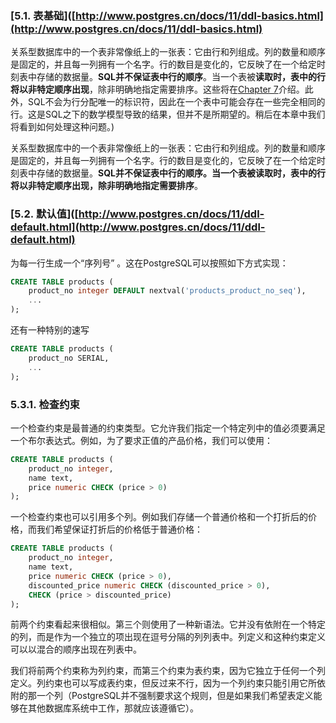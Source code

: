 ### [5.1. 表基础]([http://www.postgres.cn/docs/11/ddl-basics.html](http://www.postgres.cn/docs/11/ddl-basics.html)



关系型数据库中的一个表非常像纸上的一张表：它由行和列组成。列的数量和顺序是固定的，并且每一列拥有一个名字。行的数目是变化的，它反映了在一个给定时刻表中存储的数据量。**SQL并不保证表中行的顺序**。当一个表被**读取时，表中的行将以非特定顺序出现**，除非明确地指定需要排序。这些将在[Chapter 7](http://www.postgres.cn/docs/11/queries.html "Chapter 7. 查询")介绍。此外，SQL不会为行分配唯一的标识符，因此在一个表中可能会存在一些完全相同的行。这是SQL之下的数学模型导致的结果，但并不是所期望的。稍后在本章中我们将看到如何处理这种问题。)

关系型数据库中的一个表非常像纸上的一张表：它由行和列组成。列的数量和顺序是固定的，并且每一列拥有一个名字。行的数目是变化的，它反映了在一个给定时刻表中存储的数据量。**SQL并不保证表中行的顺序。当一个表被读取时，表中的行将以非特定顺序出现，除非明确地指定需要排序**。



### [5.2. 默认值]([http://www.postgres.cn/docs/11/ddl-default.html](http://www.postgres.cn/docs/11/ddl-default.html)

为每一行生成一个“序列号” 。这在PostgreSQL可以按照如下方式实现：

```sql
CREATE TABLE products (
    product_no integer DEFAULT nextval('products_product_no_seq'),
    ...
);
```

还有一种特别的速写

```sql
CREATE TABLE products (
    product_no SERIAL,
    ...
);
```



### 5.3.1. 检查约束

一个检查约束是最普通的约束类型。它允许我们指定一个特定列中的值必须要满足一个布尔表达式。例如，为了要求正值的产品价格，我们可以使用：

```sql
CREATE TABLE products (
    product_no integer,
    name text,
    price numeric CHECK (price > 0)
);
```

一个检查约束也可以引用多个列。例如我们存储一个普通价格和一个打折后的价格，而我们希望保证打折后的价格低于普通价格：

```sql
CREATE TABLE products (
    product_no integer,
    name text,
    price numeric CHECK (price > 0),
    discounted_price numeric CHECK (discounted_price > 0),
    CHECK (price > discounted_price)
);
```

前两个约束看起来很相似。第三个则使用了一种新语法。它并没有依附在一个特定的列，而是作为一个独立的项出现在逗号分隔的列列表中。列定义和这种约束定义可以以混合的顺序出现在列表中。

我们将前两个约束称为列约束，而第三个约束为表约束，因为它独立于任何一个列定义。列约束也可以写成表约束，但反过来不行，因为一个列约束只能引用它所依附的那一个列（PostgreSQL并不强制要求这个规则，但是如果我们希望表定义能够在其他数据库系统中工作，那就应该遵循它）。
